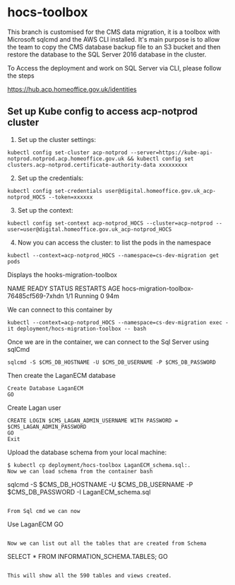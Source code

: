 # hocs-toolbox

This branch is customised for the CMS data migration, it is a toolbox with Microsoft sqlcmd and the AWS CLI installed. It's main purpose is to allow the team to copy the CMS database backup file to an S3 bucket and then restore the database to the SQL Server 2016 database in the cluster.

To Access the deployment and work on SQL Server via CLI, please follow the steps


https://hub.acp.homeoffice.gov.uk/identities

## Set up Kube config to access acp-notprod cluster
1. Set up the cluster settings:
```
kubectl config set-cluster acp-notprod --server=https://kube-api-notprod.notprod.acp.homeoffice.gov.uk && kubectl config set clusters.acp-notprod.certificate-authority-data xxxxxxxxx
```

2. Set up the credentials:

```
kubectl config set-credentials user@digital.homeoffice.gov.uk_acp-notprod_HOCS --token=xxxxxx
```

3. Set up the context:

```
kubectl config set-context acp-notprod_HOCS --cluster=acp-notprod --user=user@digital.homeoffice.gov.uk_acp-notprod_HOCS
```

4. Now you can access the cluster: to list the pods in the namespace

```
kubectl --context=acp-notprod_HOCS --namespace=cs-dev-migration get pods
```

Displays the hooks-migration-toolbox

NAME                                      READY   STATUS    RESTARTS   AGE
hocs-migration-toolbox-76485cf569-7xhdn   1/1     Running   0          94m

We can connect to this container by

```
kubectl --context=acp-notprod_HOCS --namespace=cs-dev-migration exec -it deployment/hocs-migration-toolbox -- bash
```

Once we are in the container, we can connect to the Sql Server using sqlCmd

```
sqlcmd -S $CMS_DB_HOSTNAME -U $CMS_DB_USERNAME -P $CMS_DB_PASSWORD
```

Then create the LaganECM database

```
Create Database LaganECM
GO
```

Create Lagan user

```
CREATE LOGIN $CMS_LAGAN_ADMIN_USERNAME WITH PASSWORD = $CMS_LAGAN_ADMIN_PASSWORD
GO
Exit 
```
Upload the database schema from your local machine:
```console
$ kubectl cp deployment/hocs-toolbox LaganECM_schema.sql:.
Now we can load schema from the container bash

```
sqlcmd -S $CMS_DB_HOSTNAME -U $CMS_DB_USERNAME -P $CMS_DB_PASSWORD -I LaganECM_schema.sql
```

From Sql cmd we can now 

```
Use LaganECM
GO
```

Now we can list out all the tables that are created from Schema

```
SELECT * FROM INFORMATION_SCHEMA.TABLES;
GO
```

This will show all the 590 tables and views created.
